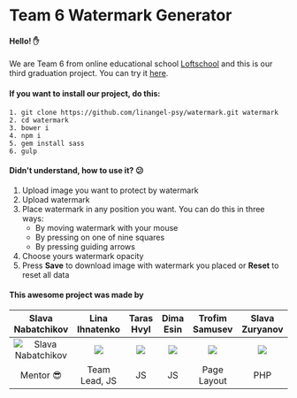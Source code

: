 # Team 6 Watermark Generator
#### Hello! :raised_hand:
We are Team 6 from online educational school [Loftschool](http://loftschool.com/) and this is our third graduation project. You can try it [here](http://linangel.me/sites/watermark/).
#### If you want to install our project, do this:
```
1. git clone https://github.com/linangel-psy/watermark.git watermark 
2. cd watermark
3. bower i
4. npm i
5. gem install sass
6. gulp
```
#### Didn't understand, how to use it? :confused:
1. Upload image you want to protect by watermark
2. Upload watermark
3. Place watermark in any position you want. You can do this in three ways:
    * By moving watermark with your mouse
    * By pressing on one of nine squares
    * By pressing guiding arrows
4. Choose yours watermark opacity
5. Press __Save__  to download image with watermark you placed or __Reset__  to reset all data

#### This awesome project was made by
| Slava Nabatchikov	| Lina Ihnatenko | Taras Hvyl | Dima Esin | Trofim Samusev | Slava Zuryanov |
| :-: | :-: | :-: | :-: | :-: | :-: |
| ![Slava Nabatchikov](http://i65.tinypic.com/25piglc.png) | ![](http://i65.tinypic.com/25piglc.png) | ![](http://i65.tinypic.com/25piglc.png) | ![](http://i65.tinypic.com/25piglc.png) | ![](http://i65.tinypic.com/25piglc.png) | ![](http://i65.tinypic.com/25piglc.png) |
| Mentor :sunglasses: | Team Lead, JS | JS | JS | Page Layout | PHP |
